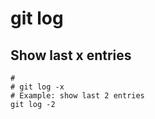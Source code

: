 # git log 

## Show last x entries 

```
# 
# git log -x 
# Example: show last 2 entries 
git log -2 
